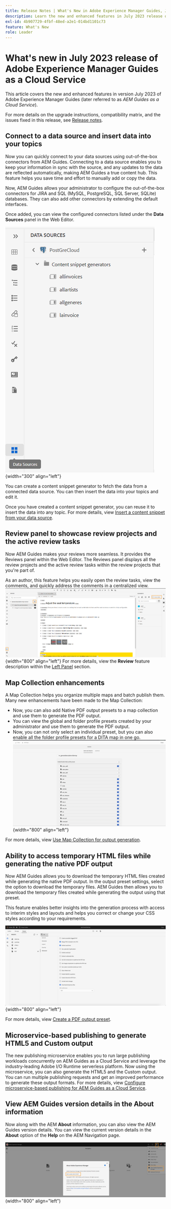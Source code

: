 ```yaml
---
title: Release Notes | What's New in Adobe Experience Manager Guides, July 2023 release
description: Learn the new and enhanced features in July 2023 release of Adobe Experience Manager Guides as a Cloud Service
exl-id: 4b907729-4fbf-48ed-a2e1-014bd1101c73
feature: What's New
role: Leader
---
```

# What's new in July 2023 release of Adobe Experience Manager Guides as a Cloud Service

This article covers the new and enhanced features in version July 2023 of Adobe Experience Manager Guides (later referred to as *AEM Guides as a Cloud Service*).

For more details on the upgrade instructions, compatibility matrix, and the issues fixed in this release, see [Release notes](release-notes-2023-7-0.md).

## Connect to a data source and insert data into your topics

Now you can quickly connect to your data sources using out-of-the-box connectors from AEM Guides. Connecting to a data source enables you to keep your information in sync with the source, and any updates to the data are reflected automatically, making AEM Guides a true content hub. This feature helps you save time and effort to manually add or copy the data.

Now, AEM Guides allows your administrator to configure the out-of-the-box connectors for JIRA and SQL (MySQL, PostgreSQL, SQL Server, SQLite) databases. They can also add other connectors by extending the default interfaces.

Once added, you can view the configured connectors listed under the **Data Sources** panel in the Web Editor.
 
![](assets/code-snippet-generator.png){width="300" align="left"}

You can create a content snippet generator to fetch the data from a connected data source. You can then insert the data into your topics and edit it. 

Once you have created a content snippet generator, you can reuse it to insert the data into any topic. For more details, view [Insert a content snippet from your data source](../user-guide/web-editor-content-snippet.md).



## Review panel to showcase review projects and the active review tasks

Now AEM Guides makes your reviews more seamless. It provides the Reviews panel within the Web Editor. The Reviews panel displays all the review projects and the active review tasks within the review projects that you're part of.  

As an author, this feature helps you easily open the review tasks, view the comments, and quickly address the comments in a centralized view. 
![](assets/active-review-task-comments.png){width="800" align="left"} 
For more details, view the **Review** feature description within the [Left Panel](../user-guide/web-editor-features.md#id2051EA0M0HS) section. 


## Map Collection enhancements

A Map Collection helps you organize multiple maps and batch publish them. Many new enhancements have been made to the Map Collection:

- Now, you can also add Native PDF output presets to a map collection and use them to generate the PDF output. 
- You can view the global and folder profile presets created by your administrator and use them to generate the PDF output. 
- Now, you can not only select an individual preset, but you can also enable all the folder profile presets for a DITA map in one go.
![](assets/edit-map-collection.png){width="800" align="left"}   

For more details, view [Use Map Collection for output generation](../user-guide/generate-output-use-map-collection-output-generation.md).

## Ability to access temporary HTML files while generating the native PDF output

Now AEM Guides allows you to download the temporary HTML files created while generating the native PDF output. In the output preset settings, select the option to download the temporary files.  AEM Guides then allows you to download the temporary files created while generating the output using that preset. 

This feature enables better insights into the generation process with access to interim styles and layouts and helps you correct or change your CSS styles according to your requirements. 

![](assets/native-pdf-advanced-settings.png){width="800" align="left"}

For more details, view [Create a PDF output preset](../web-editor/native-pdf-web-editor.md#create-output-preset).  

## Microservice-based publishing to generate HTML5 and Custom output

The new publishing microservice enables you to run large publishing workloads concurrently on AEM Guides as a Cloud Service and leverage the industry-leading Adobe I/O Runtime serverless platform. Now using the microservice, you can also generate the HTML5 and the Custom output.
You can run multiple publishing requests and get an improved performance to generate these output formats.
For more details, view [Configure microservice-based publishing for AEM Guides as a Cloud Service](../knowledge-base/publishing/configure-microservices.md).

## View AEM Guides version details in the About information

Now along with the AEM **About** information, you can also view the AEM Guides version details. You can view the current version details in the **About** option of the **Help** on the AEM Navigation page. 

![](assets/about-aem-help.png)(width="800" align="left")
